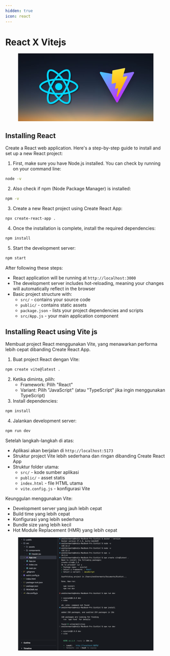 ```yaml
---
hidden: true
icon: react
---
```


# React X Vitejs

<figure><img src="../.gitbook/assets/image (3).png" alt=""><figcaption></figcaption></figure>

## Installing React

Create a React web application. Here's a step-by-step guide to install and set up a new React project:

1. First, make sure you have Node.js installed. You can check by running on your command line:

```bash
node -v
```

2. Also check if npm (Node Package Manager) is installed:

```bash
npm -v
```

3. Create a new React project using Create React App:

```bash
npx create-react-app .
```

4. Once the installation is complete, install the required dependencies:

```bash
npm install
```

5. Start the development server:

```bash
npm start
```

After following these steps:

* React application will be running at `http://localhost:3000`
* The development server includes hot-reloading, meaning your changes will automatically reflect in the browser
* Basic project structure with:
  * `src/` - contains your source code
  * `public/` - contains static assets
  * `package.json` - lists your project dependencies and scripts
  * `src/App.js` - your main application component

## Installing React using Vite js

Membuat project React menggunakan Vite, yang menawarkan performa lebih cepat dibanding Create React App.

1. Buat project React dengan Vite:

```bash
npm create vite@latest .
```

2. Ketika diminta, pilih:
   * Framework: Pilih "React"
   * Variant: Pilih "JavaScript" (atau "TypeScript" jika ingin menggunakan TypeScript)
3. Install dependencies:

```bash
npm install
```

4. Jalankan development server:

```bash
npm run dev
```

Setelah langkah-langkah di atas:

* Aplikasi akan berjalan di `http://localhost:5173`
* Struktur project Vite lebih sederhana dan ringan dibanding Create React App
* Struktur folder utama:
  * `src/` - kode sumber aplikasi
  * `public/` - asset statis
  * `index.html` - file HTML utama
  * `vite.config.js` - konfigurasi Vite

Keunggulan menggunakan Vite:

* Development server yang jauh lebih cepat
* Build time yang lebih cepat
* Konfigurasi yang lebih sederhana
* Bundle size yang lebih kecil
* Hot Module Replacement (HMR) yang lebih cepat

<figure><img src="../.gitbook/assets/image (4).png" alt=""><figcaption></figcaption></figure>
